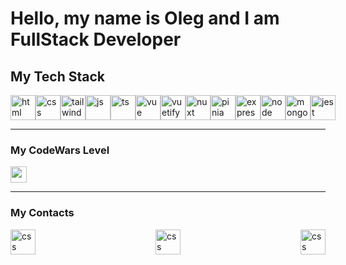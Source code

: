 <h1>Hello, my name is Oleg and I am FullStack Developer</h1>
<h2>My Tech Stack</h2>
<div style="width:100%; display:flex; align-items:center; justify-content:space-between;">
  <img style="width:40px;height:40px" src="https://api.iconify.design/skill-icons:html.svg" alt="html"/>
  <img style="width:40px;height:40px" src="https://api.iconify.design/skill-icons:css.svg" alt="css"/>
  <img style="width:40px;height:40px" src="https://api.iconify.design/skill-icons:tailwindcss-dark.svg" alt="tailwind"/>
  <img style="width:40px;height:40px" src="https://api.iconify.design/skill-icons:javascript.svg" alt="js"/>
  <img style="width:40px;height:40px" src="https://api.iconify.design/skill-icons:typescript.svg" alt="ts"/>
  <img style="width:40px;height:40px" src="https://api.iconify.design/skill-icons:vuejs-light.svg" alt="vue"/>
  <img style="width:40px;height:40px" src="https://api.iconify.design/logos:vuetifyjs.svg" alt="vuetify"/>
  <img style="width:40px;height:40px" src="https://api.iconify.design/skill-icons:nuxtjs-light.svg" alt="nuxt"/>
  <img style="width:40px;height:40px" src="https://api.iconify.design/logos:pinia.svg" alt="pinia"/>
  <img style="width:40px;height:40px" src="https://api.iconify.design/skill-icons:expressjs-light.svg" alt="express"/>
  <img style="width:40px;height:40px" src="https://api.iconify.design/skill-icons:nodejs-light.svg" alt="node"/>
  <img style="width:40px;height:40px" src="https://api.iconify.design/skill-icons:mongodb.svg" alt="mongo"/>
  <img style="width:40px;height:40px" src="https://api.iconify.design/skill-icons:jest.svg" alt="jest"/>
</div>
<hr>
<h3>My CodeWars Level</h3>
<a href='https://www.codewars.com/users/ophlop'><img style="width:auto;height:26px" src="https://www.codewars.com/users/ophlop/badges/small"></a>
<hr>
<h3>My Contacts</h3>
<div style="width:100%; display:flex; align-items:center; justify-content:space-between;">
  <a style="text-decoration:none" href='https://t.me/op_hlop'>  
    <img style="width:40px;height:40px" src="https://api.iconify.design/logos:telegram.svg" alt="css"/>
  </a>
  <a style="text-decoration:none" href='https://www.instagram.com/op_hlop?igsh=eWVhcnRwYzhmd2Nu&utm_source=qr'>  
    <img style="width:40px;height:40px" src="https://api.iconify.design/skill-icons:instagram.svg" alt="css"/>
  </a>
  <a style="text-decoration:none" href='mailto:astashinoleg@gmail.com'>  
    <img style="width:40px;height:40px" src="https://api.iconify.design/logos:google-gmail.svg" alt="css"/>
  </a>
</div>
<!-- <h3>U can text me on <a href='https://t.me/op_hlop'>telegram</a></h3> -->
